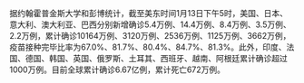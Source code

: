 据约翰霍普金斯大学和彭博统计，截至美东时间1月13日下午5时，美国、日本、意大利、澳大利亚、巴西分别新增确诊5.4万例、14.4万例、8.4万例、3.5万例、2.2万例，累计确诊10164万例、3120万例、2536万例、1125万例、3662万例，疫苗接种完毕比率为67.0%、81.7%、80.4%、84.7%、81.3%。此外，印度、法国、德国、韩国、英国、俄罗斯、土耳其、西班牙、越南、阿根廷累计确诊超过1000万例。目前全球累计确诊6.67亿例，累计死亡672万例。